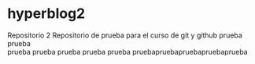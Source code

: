 # hyperblog2
Repositorio 2
Repositorio de prueba para el curso de git y github
prueba prueba   
prueba prueba
prueba prueba prueba
pruebapruebapruebapruebaprueba
